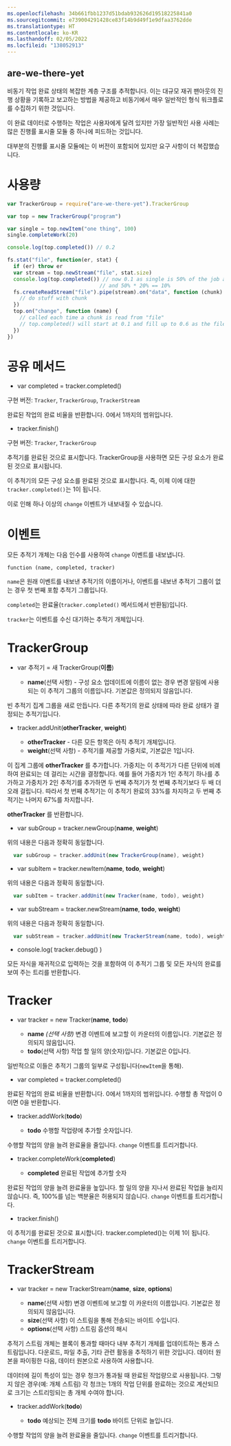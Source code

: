 ```yaml
---
ms.openlocfilehash: 34b661fbb1237d51bdab932626d19518225841a0
ms.sourcegitcommit: e739004291428ce83f14b9d49f1e9dfaa3762dde
ms.translationtype: HT
ms.contentlocale: ko-KR
ms.lasthandoff: 02/05/2022
ms.locfileid: "138052913"
---
```

<a name="are-we-there-yet"></a>are-we-there-yet
----------------

비동기 작업 완료 상태의 복잡한 계층 구조를 추적합니다.  이는 대규모 재귀 팬아웃의 진행 상황을 기록하고 보고하는 방법을 제공하고 비동기에서 매우 일반적인 형식 워크플로를 수집하기 위한 것입니다.

이 완료 데이터로 수행하는 작업은 사용자에게 달려 있지만 가장 일반적인 사용 사례는 많은 진행률 표시줄 모듈 중 하나에 피드하는 것입니다.

대부분의 진행률 표시줄 모듈에는 이 버전이 포함되어 있지만 요구 사항이 더 복잡했습니다.

<a name="usage"></a>사용량
=====

```javascript
var TrackerGroup = require("are-we-there-yet").TrackerGroup

var top = new TrackerGroup("program")

var single = top.newItem("one thing", 100)
single.completeWork(20)

console.log(top.completed()) // 0.2

fs.stat("file", function(er, stat) {
  if (er) throw er  
  var stream = top.newStream("file", stat.size)
  console.log(top.completed()) // now 0.1 as single is 50% of the job and is 20% complete
                              // and 50% * 20% == 10%
  fs.createReadStream("file").pipe(stream).on("data", function (chunk) {
    // do stuff with chunk
  })
  top.on("change", function (name) {
    // called each time a chunk is read from "file"
    // top.completed() will start at 0.1 and fill up to 0.6 as the file is read
  })
})
```

<a name="shared-methods"></a>공유 메서드
==============

* var completed = tracker.completed()

구현 버전: `Tracker`, `TrackerGroup`, `TrackerStream`

완료된 작업의 완료 비율을 반환합니다. 0에서 1까지의 범위입니다.

* tracker.finish()

구현 버전: `Tracker`, `TrackerGroup`

추적기를 완료된 것으로 표시합니다. TrackerGroup을 사용하면 모든 구성 요소가 완료된 것으로 표시됩니다.

이 추적기의 모든 구성 요소를 완료된 것으로 표시합니다. 즉, 이제 이에 대한 `tracker.completed()`는 1이 됩니다.

이로 인해 하나 이상의 `change` 이벤트가 내보내질 수 있습니다.

<a name="events"></a>이벤트
======

모든 추적기 개체는 다음 인수를 사용하여 `change` 이벤트를 내보냅니다.

```
function (name, completed, tracker)
```

`name`은 원래 이벤트를 내보낸 추적기의 이름이거나, 이벤트를 내보낸 추적기 그룹이 없는 경우 첫 번째 포함 추적기 그룹입니다.

`completed`는 완료율(`tracker.completed()` 메서드에서 반환됨)입니다.

`tracker`는 이벤트를 수신 대기하는 추적기 개체입니다.

<a name="trackergroup"></a>TrackerGroup
============

* var 추적기 = 새 TrackerGroup(**이름**)

  * **name**(선택 사항) - 구성 요소 업데이트에 이름이 없는 경우 변경 알림에 사용되는 이 추적기 그룹의 이름입니다. 기본값은 정의되지 않음입니다.

빈 추적기 집계 그룹을 새로 만듭니다. 다른 추적기의 완료 상태에 따라 완료 상태가 결정되는 추적기입니다.

* tracker.addUnit(**otherTracker**, **weight**)

  * **otherTracker** - 다른 모든 항목은 아직 추적기 개체입니다.
  * **weight**(선택 사항) - 추적기를 제공할 가중치로, 기본값은 1입니다.

이 집계 그룹에 **otherTracker** 를 추가합니다. 가중치는 이 추적기가 다른 단위에 비례하여 완료되는 데 걸리는 시간을 결정합니다.  예를 들어 가중치가 1인 추적기 하나를 추가하고 가중치가 2인 추적기를 추가하면 두 번째 추적기가 첫 번째 추적기보다 두 배 더 오래 걸립니다.  따라서 첫 번째 추적기는 이 추적기 완료의 33%를 차지하고 두 번째 추적기는 나머지 67%를 차지합니다.

**otherTracker** 를 반환합니다.

* var subGroup = tracker.newGroup(**name**, **weight**)

위의 내용은 다음과 정확히 동일합니다.

```javascript
  var subGroup = tracker.addUnit(new TrackerGroup(name), weight)
```

* var subItem = tracker.newItem(**name**, **todo**, **weight**)

위의 내용은 다음과 정확히 동일합니다.

```javascript
  var subItem = tracker.addUnit(new Tracker(name, todo), weight)
```

* var subStream = tracker.newStream(**name**, **todo**, **weight**)

위의 내용은 다음과 정확히 동일합니다.

```javascript
  var subStream = tracker.addUnit(new TrackerStream(name, todo), weight)
```

* console.log( tracker.debug() )

모든 자식을 재귀적으로 입력하는 것을 포함하여 이 추적기 그룹 및 모든 자식의 완료를 보여 주는 트리를 반환합니다.

<a name="tracker"></a>Tracker
=======

* var tracker = new Tracker(**name**, **todo**)

  * **name** *(선택 사항)* 변경 이벤트에 보고할 이 카운터의 이름입니다.  기본값은 정의되지 않음입니다.
  * **todo**(선택 사항) 작업 할 일의 양(숫자)입니다. 기본값은 0입니다.

일반적으로 이들은 추적기 그룹의 일부로 구성됩니다(`newItem`을 통해).

* var completed = tracker.completed()

완료된 작업의 완료 비율을 반환합니다. 0에서 1까지의 범위입니다. 수행할 총 작업이 0이면 0을 반환합니다.

* tracker.addWork(**todo**)

  * **todo** 수행할 작업량에 추가할 숫자입니다.

수행할 작업의 양을 늘려 완료율을 줄입니다.  `change` 이벤트를 트리거합니다.

* tracker.completeWork(**completed**)

  * **completed** 완료된 작업에 추가할 숫자

완료된 작업의 양을 늘려 완료율을 높입니다.
할 일의 양을 지나서 완료된 작업을 늘리지 않습니다. 즉, 100%를 넘는 백분율은 허용되지 않습니다. `change` 이벤트를 트리거합니다.

* tracker.finish()

이 추적기를 완료된 것으로 표시합니다. tracker.completed()는 이제 1이 됩니다. `change` 이벤트를 트리거합니다.

<a name="trackerstream"></a>TrackerStream
=============

* var tracker = new TrackerStream(**name**, **size**, **options**)

  * **name**(선택 사항) 변경 이벤트에 보고할 이 카운터의 이름입니다.  기본값은 정의되지 않음입니다.
  * **size**(선택 사항) 이 스트림을 통해 전송되는 바이트 수입니다.
  * **options**(선택 사항) 스트림 옵션의 해시

추적기 스트림 개체는 블록이 통과할 때마다 내부 추적기 개체를 업데이트하는 통과 스트림입니다.  다운로드, 파일 추출, 기타 관련 활동을 추적하기 위한 것입니다. 데이터 원본을 파이핑한 다음, 데이터 원본으로 사용하여 사용합니다.

데이터에 길이 특성이 있는 경우 청크가 통과될 때 완료된 작업량으로 사용됩니다.  그렇지 않은 경우(예: 개체 스트림) 각 청크는 1개의 작업 단위를 완료하는 것으로 계산되므로 크기는 스트리밍되는 총 개체 수여야 합니다.

* tracker.addWork(**todo**)

  * **todo** 예상되는 전체 크기를 **todo** 바이트 단위로 늘입니다.

수행할 작업의 양을 늘려 완료율을 줄입니다.  `change` 이벤트를 트리거합니다.

